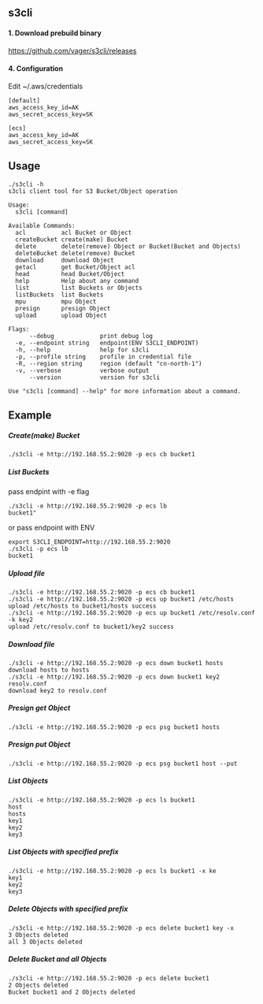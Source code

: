 ## s3cli
#### 1. Download prebuild binary
https://github.com/vager/s3cli/releases

#### 4. Configuration
Edit ~/.aws/credentials
```
[default]
aws_access_key_id=AK
aws_secret_access_key=SK

[ecs]
aws_access_key_id=AK
aws_secret_access_key=SK
```

## Usage
```
./s3cli -h
s3cli client tool for S3 Bucket/Object operation

Usage:
  s3cli [command]

Available Commands:
  acl          acl Bucket or Object
  createBucket create(make) Bucket
  delete       delete(remove) Object or Bucket(Bucket and Objects)
  deleteBucket delete(remove) Bucket
  download     download Object
  getacl       get Bucket/Object acl
  head         head Bucket/Object
  help         Help about any command
  list         list Buckets or Objects
  listBuckets  list Buckets
  mpu          mpu Object
  presign      presign Object
  upload       upload Object

Flags:
      --debug             print debug log
  -e, --endpoint string   endpoint(ENV S3CLI_ENDPOINT)
  -h, --help              help for s3cli
  -p, --profile string    profile in credential file
  -R, --region string     region (default "cn-north-1")
  -v, --verbose           verbose output
      --version           version for s3cli

Use "s3cli [command] --help" for more information about a command.
```

## Example
##### Create(make) Bucket
```
./s3cli -e http://192.168.55.2:9020 -p ecs cb bucket1
```

##### List Buckets
pass endpint with -e flag  
```
./s3cli -e http://192.168.55.2:9020 -p ecs lb
bucket1"
```
or pass endpoint with ENV  
```
export S3CLI_ENDPOINT=http://192.168.55.2:9020
./s3cli -p ecs lb
bucket1
```

##### Upload file
```
./s3cli -e http://192.168.55.2:9020 -p ecs cb bucket1
./s3cli -e http://192.168.55.2:9020 -p ecs up bucket1 /etc/hosts
upload /etc/hosts to bucket1/hosts success
./s3cli -e http://192.168.55.2:9020 -p ecs up bucket1 /etc/resolv.conf -k key2
upload /etc/resolv.conf to bucket1/key2 success
```

##### Download file
```
./s3cli -e http://192.168.55.2:9020 -p ecs down bucket1 hosts
download hosts to hosts
./s3cli -e http://192.168.55.2:9020 -p ecs down bucket1 key2 resolv.conf
download key2 to resolv.conf
```

##### Presign get Object
```
./s3cli -e http://192.168.55.2:9020 -p ecs psg bucket1 hosts
```

##### Presign put Object 
```
./s3cli -e http://192.168.55.2:9020 -p ecs psg bucket1 host --put
```

##### List Objects
```
./s3cli -e http://192.168.55.2:9020 -p ecs ls bucket1
host
hosts
key1
key2
key3
```

##### List Objects with specified prefix
```
./s3cli -e http://192.168.55.2:9020 -p ecs ls bucket1 -x ke
key1
key2
key3
```

##### Delete Objects with specified prefix
```
./s3cli -e http://192.168.55.2:9020 -p ecs delete bucket1 key -x
3 Objects deleted
all 3 Objects deleted
```

##### Delete Bucket and all Objects
```
./s3cli -e http://192.168.55.2:9020 -p ecs delete bucket1
2 Objects deleted
Bucket bucket1 and 2 Objects deleted
```
